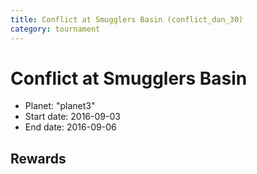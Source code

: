 ```yaml
---
title: Conflict at Smugglers Basin (conflict_dan_30)
category: tournament
---
```

# Conflict at Smugglers Basin

  * Planet: "planet3"
  * Start date: 2016-09-03
  * End date: 2016-09-06

## Rewards

